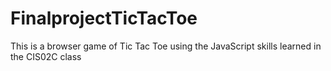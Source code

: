 # FinalprojectTicTacToe
This is a browser game of Tic Tac Toe using the JavaScript skills learned in the CIS02C class

